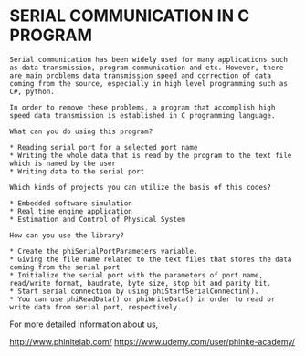 # SERIAL COMMUNICATION IN C PROGRAM

    Serial communication has been widely used for many applications such as data transmission, program communication and etc. However, there are main problems data transmission speed and correction of data coming from the source, especially in high level programming such as C#, python.
    
    In order to remove these problems, a program that accomplish high speed data transmission is established in C programming language.
    
    What can you do using this program?
    
    * Reading serial port for a selected port name
    * Writing the whole data that is read by the program to the text file which is named by the user
    * Writing data to the serial port
    
    Which kinds of projects you can utilize the basis of this codes?
    
    * Embedded software simulation
    * Real time engine application
    * Estimation and Control of Physical System

    How can you use the library?
    
    * Create the phiSerialPortParameters variable.
    * Giving the file name related to the text files that stores the data coming from the serial port
    * Initialize the serial port with the parameters of port name, read/write format, baudrate, byte size, stop bit and parity bit.
    * Start serial connection by using phiStartSerialConnectin().
    * You can use phiReadData() or phiWriteData() in order to read or write data from serial port, respectively.

For more detailed information about us,

http://www.phinitelab.com/ 
https://www.udemy.com/user/phinite-academy/
